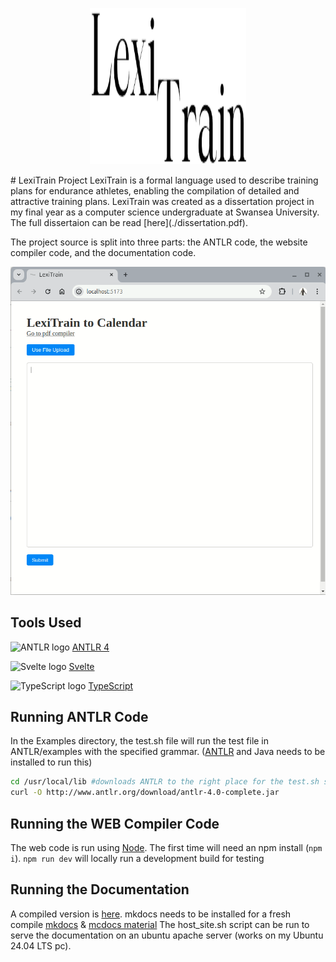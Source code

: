 <p align="center">
  <img src="./Logo.png" alt="LexiTrain Logo" width="250" height="250"/>
</p>
# LexiTrain Project
LexiTrain is a formal language used to describe training plans for endurance athletes, enabling the compilation of detailed and attractive training plans.
LexiTrain was created as a dissertation project in my final year as a computer science undergraduate at Swansea University.
The full dissertaion can be read [here](./dissertation.pdf).

The project source is split into three parts: the ANTLR code, the website compiler code, and the documentation code.

![LexiTrain Preview](./preview.gif)
<br /> 
## Tools Used
<p>
  <img src="https://www.svgrepo.com/show/373431/antlr.svg" alt="ANTLR logo" width="70" height="70" />
  <a href="https://www.antlr.org/">
    ANTLR 4
  </a>
</p>

<p>
  <img src="https://upload.wikimedia.org/wikipedia/commons/thumb/6/6e/Svelte_logo_by_gengns.svg/640px-Svelte_logo_by_gengns.svg.png" alt="Svelte logo" width="64" height="74" />
  <a href="https://svelte.dev/">
    Svelte
  </a>
</p>

<p>
  <img src="https://upload.wikimedia.org/wikipedia/commons/thumb/4/4c/Typescript_logo_2020.svg/512px-Typescript_logo_2020.svg.png" alt="TypeScript logo" width="70" height="70" />
  <a href="https://www.typescriptlang.org/">
    TypeScript
  </a>
</p>


## Running ANTLR Code
In the Examples directory, the test.sh file will run the test file in ANTLR/examples with the specified grammar. ([ANTLR](https://www.antlr.org/download.html) and Java needs to be installed to run this)

```sh
cd /usr/local/lib #downloads ANTLR to the right place for the test.sh script
curl -O http://www.antlr.org/download/antlr-4.0-complete.jar
```

## Running the WEB Compiler Code
The web code is run using [Node](https://nodejs.org/en/download/). The first time will need an npm install (`npm i`).
`npm run dev` will locally run a development build for testing


## Running the Documentation
A compiled version is [here](./DOCS/site/).
mkdocs needs to be installed for a fresh compile [mkdocs](https://www.mkdocs.org/user-guide/installation/) & [mcdocs material](https://squidfunk.github.io/mkdocs-material/getting-started/)
The host_site.sh script can be run to serve the documentation on an ubuntu apache server (works on my Ubuntu 24.04 LTS pc).


